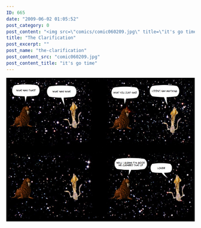 ```yaml
---
ID: 665
date: "2009-06-02 01:05:52"
post_category: 0
post_content: "<img src=\"comics/comic060209.jpg\" title=\"it's go time\" />"
title: "The Clarification"
post_excerpt: ""
post_name: "the-clarification"
post_content_src: "comic060209.jpg"
post_content_title: "it's go time"
---
```



[![it's go time](/comics-hi-res/comic060209.jpg)](/comics-hi-res/comic060209.jpg "it's go time")

